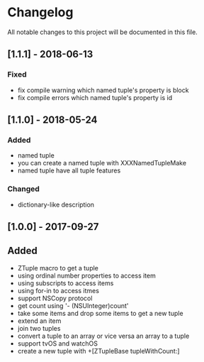 # Changelog
All notable changes to this project will be documented in this file.

## [1.1.1] - 2018-06-13

### Fixed

- fix compile warning which named tuple's property is block
- fix  compile errors which named tuple's property is id<SomeProtocol>

## [1.1.0] - 2018-05-24

### Added

- named tuple
- you can create a named tuple with XXXNamedTupleMake
- named tuple have all tuple features

### Changed

- dictionary-like description

## [1.0.0] - 2017-09-27

## Added

- ZTuple macro to get a tuple
- using ordinal number properties to access item
- using subscripts to access items
- using for-in to access itmes
- support NSCopy protocol
- get count using '- (NSUInteger)count'
- take some items and drop some items to get a new tuple
- extend an item
- join two tuples
- convert a tuple to an array or vice versa an array to a tuple
- support tvOS and watchOS
- create a new tuple with +[ZTupleBase tupleWithCount:]
